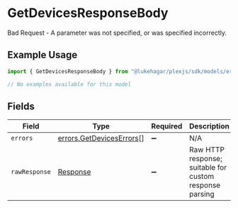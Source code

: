 # GetDevicesResponseBody

Bad Request - A parameter was not specified, or was specified incorrectly.

## Example Usage

```typescript
import { GetDevicesResponseBody } from "@lukehagar/plexjs/sdk/models/errors";

// No examples available for this model
```

## Fields

| Field                                                                       | Type                                                                        | Required                                                                    | Description                                                                 |
| --------------------------------------------------------------------------- | --------------------------------------------------------------------------- | --------------------------------------------------------------------------- | --------------------------------------------------------------------------- |
| `errors`                                                                    | [errors.GetDevicesErrors](../../../sdk/models/errors/getdeviceserrors.md)[] | :heavy_minus_sign:                                                          | N/A                                                                         |
| `rawResponse`                                                               | [Response](https://developer.mozilla.org/en-US/docs/Web/API/Response)       | :heavy_minus_sign:                                                          | Raw HTTP response; suitable for custom response parsing                     |